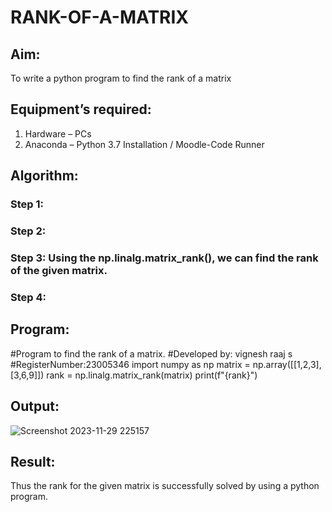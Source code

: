 # RANK-OF-A-MATRIX
## Aim:
To write a python program to find the rank of a matrix
## Equipment’s required:
1. 	Hardware – PCs
2. 	Anaconda – Python 3.7 Installation / Moodle-Code Runner
## Algorithm:
### Step 1: 
### Step 2: 
### Step 3: Using the np.linalg.matrix_rank(), we can find the rank of the given matrix.
### Step 4: 
## Program:
#Program to find the rank of a matrix.
#Developed by: vignesh raaj s
#RegisterNumber:23005346
import numpy as np
matrix = np.array([[1,2,3],[3,6,9]])
rank = np.linalg.matrix_rank(matrix)
print(f"{rank}")
## Output:
![Screenshot 2023-11-29 225157](https://github.com/vigneshraaj00/RANK-OF-A-MATRIX/assets/138849113/cad49f38-11ef-408a-aab3-9d9a096c0c6a)

## Result:
Thus the rank for the given matrix is successfully solved by  using a python program.


